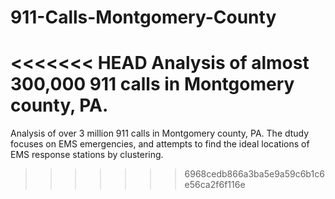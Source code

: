 # 911-Calls-Montgomery-County
<<<<<<< HEAD
Analysis of almost 300,000 911 calls in Montgomery county, PA.
=======
Analysis of over 3 million 911 calls in Montgomery county, PA. The dtudy focuses on EMS emergencies, and attempts to find the ideal locations of EMS response stations by clustering.
>>>>>>> 6968cedb866a3ba5e9a59c6b1c6e56ca2f6f116e
